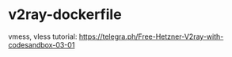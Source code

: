 # v2ray-dockerfile
vmess, vless 
tutorial: https://telegra.ph/Free-Hetzner-V2ray-with-codesandbox-03-01
